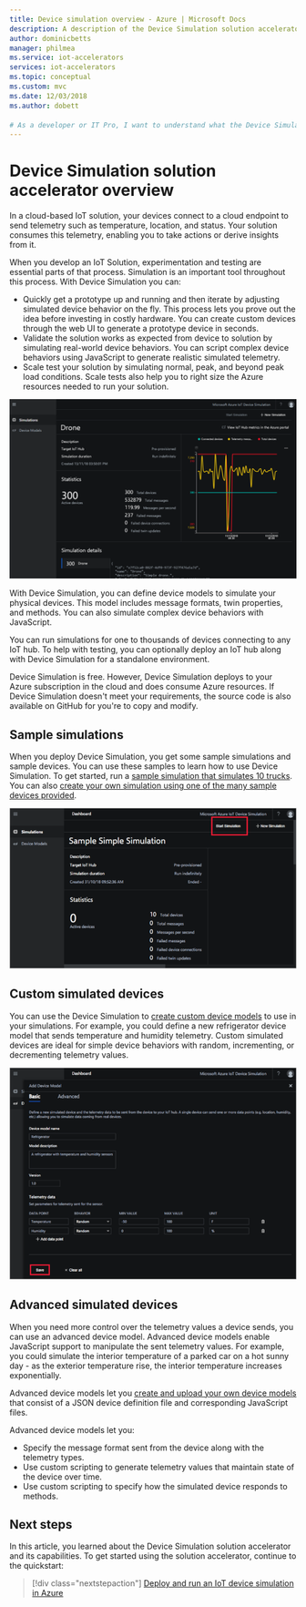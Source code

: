```yaml
---
title: Device simulation overview - Azure | Microsoft Docs
description: A description of the Device Simulation solution accelerator and its capabilities.
author: dominicbetts
manager: philmea
ms.service: iot-accelerators
services: iot-accelerators
ms.topic: conceptual
ms.custom: mvc
ms.date: 12/03/2018
ms.author: dobett

# As a developer or IT Pro, I want to understand what the Device Simulation solution accelerator is so that I can understand if it can help me test my IoT solution.
---
```


# Device Simulation solution accelerator overview

In a cloud-based IoT solution, your devices connect to a cloud endpoint to send telemetry such as temperature, location, and status. Your solution consumes this telemetry, enabling you to take actions or derive insights from it.

When you develop an IoT Solution, experimentation and testing are essential parts of that process. Simulation is an important tool throughout this process. With Device Simulation you can:

* Quickly get a prototype up and running and then iterate by adjusting simulated device behavior on the fly. This process lets you prove out the idea before investing in costly hardware. You can create custom devices through the web UI to generate a prototype device in seconds.
* Validate the solution works as expected from device to solution by simulating real-world device behaviors. You can script complex device behaviors using JavaScript to generate realistic simulated telemetry.
* Scale test your solution by simulating normal, peak, and beyond peak load conditions. Scale tests also help you to right size the Azure resources needed to run your solution.

![Sample drone simulation](media/iot-accelerators-device-simulation-overview/dronesimulation.png)

With Device Simulation, you can define device models to simulate your physical devices. This model includes message formats, twin properties, and methods. You can also simulate complex device behaviors with JavaScript.

You can run simulations for one to thousands of devices connecting to any IoT hub. To help with testing, you can optionally deploy an IoT hub along with Device Simulation for a standalone environment.

Device Simulation is free. However, Device Simulation deploys to your Azure subscription in the cloud and does consume Azure resources. If Device Simulation doesn't meet your requirements, the source code is also available on GitHub for you're to copy and modify.

## Sample simulations

When you deploy Device Simulation, you get some sample simulations and sample devices. You can use these samples to learn how to use Device Simulation. To get started, run a [sample simulation that simulates 10 trucks](quickstart-device-simulation-deploy.md). You can also [create your own simulation using one of the many sample devices provided](iot-accelerators-device-simulation-create-simulation.md).

![Simulation configuration](media/iot-accelerators-device-simulation-overview/SampleSimulation.png)

## Custom simulated devices

You can use the Device Simulation to [create custom device models](iot-accelerators-device-simulation-create-custom-device.md) to use in your simulations. For example, you could define a new refrigerator device model that sends temperature and humidity telemetry. Custom simulated devices are ideal for simple device behaviors with random, incrementing, or decrementing telemetry values.

![Create device model](media/iot-accelerators-device-simulation-overview/adddevicemodel.png)

## Advanced simulated devices

When you need more control over the telemetry values a device sends, you can use an advanced device model. Advanced device models enable JavaScript support to manipulate the sent telemetry values. For example, you could simulate the interior temperature of a parked car on a hot sunny day - as the exterior temperature rise, the interior temperature increases exponentially.

Advanced device models let you [create and upload your own device models](iot-accelerators-device-simulation-advanced-device.md) that consist of a JSON device definition file and corresponding JavaScript files.

Advanced device models let you:

* Specify the message format sent from the device along with the telemetry types.
* Use custom scripting to generate telemetry values that maintain state of the device over time.
* Use custom scripting to specify how the simulated device responds to methods.

## Next steps

In this article, you learned about the Device Simulation solution accelerator and its capabilities. To get started using the solution accelerator, continue to the quickstart:

> [!div class="nextstepaction"]
> [Deploy and run an IoT device simulation in Azure](quickstart-device-simulation-deploy.md)
